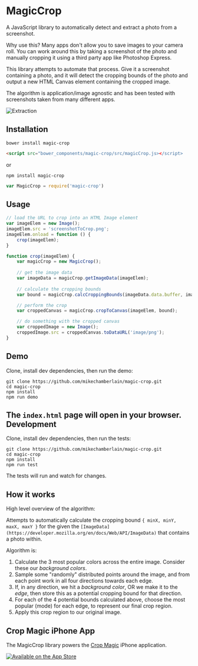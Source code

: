 MagicCrop
=========

A JavaScript library to automatically detect and extract a photo from a screenshot.

Why use this? Many apps don't allow you to save images to your camera roll. You can work around this by taking a screenshot of the photo and manually cropping it using a third party app like Photoshop Express.

This library attempts to automate that process.  Give it a screenshot containing a photo, and it will detect the cropping bounds of the photo and output a new HTML Canvas element containing the cropped image.

The algorithm is application/image agnostic and has been tested with screenshots taken from many different apps.

![Extraction](https://raw.githubusercontent.com/mikechamberlain/magic-crop/master/test/images/extracted.jpg)

Installation
------------
```shell
bower install magic-crop
```
 
```html
<script src="bower_components/magic-crop/src/magicCrop.js></script>
```

or

```shell
npm install magic-crop
```

```javascript
var MagicCrop = require('magic-crop')
```

Usage
-----

```javascript
// load the URL to crop into an HTML Image element
var imageElem = new Image();
imageElem.src = 'screenshotToCrop.png';
imageElem.onload = function () {
    crop(imageElem);
}

function crop(imageElem) {
    var magicCrop = new MagicCrop();
        
    // get the image data
    var imageData = magicCrop.getImageData(imageElem);
    
    // calculate the cropping bounds
    var bound = magicCrop.calcCroppingBounds(imageData.data.buffer, imageData.width, imageData.height);

    // perform the crop
    var croppedCanvas = magicCrop.cropToCanvas(imageElem, bound);

    // do something with the cropped canvas
    var croppedImage = new Image();
    croppedImage.src = croppedCanvas.toDataURL('image/png');
}
```
Demo
----
Clone, install dev dependencies, then run the demo:

```shell
git clone https://github.com/mikechamberlain/magic-crop.git
cd magic-crop
npm install
npm run demo
```

The `index.html` page will open in your browser.
Development
-----------
Clone, install dev dependencies, then run the tests:

```shell
git clone https://github.com/mikechamberlain/magic-crop.git
cd magic-crop
npm install
npm run test
```
The tests will run and watch for changes.

How it works
------------
High level overview of the algorithm:

Attempts to automatically calculate the cropping bound `{ minX, minY, maxX, maxY }`
for the given the `[ImageData](https://developer.mozilla.org/en/docs/Web/API/ImageData)` that contains a photo within.

Algorithm is:
 1. Calculate the 3 most popular colors across the entire image. Consider these our *background colors*.
 2. Sample some "randomly" distributed points around the image, and from each point work in all four directions towards each edge.
 3. If, in any direction, we hit a *background color*, OR we make it to the *edge*, then store this as a potential cropping bound for that direction.
 4. For each of the 4 potential bounds calculated above, choose the most popular (mode) for each edge, to represent our final crop region.
 5. Apply this crop region to our original image.
    
Crop Magic iPhone App
---------------------
The MagicCrop library powers the [Crop Magic](https://itunes.apple.com/us/app/crop-magic/id1061397658?mt=8) iPhone application.

[![Available on the App Store](https://raw.githubusercontent.com/mikechamberlain/magic-crop/master/test/images/app-store.png)](https://itunes.apple.com/us/app/crop-magic/id1061397658?mt=8)

 
